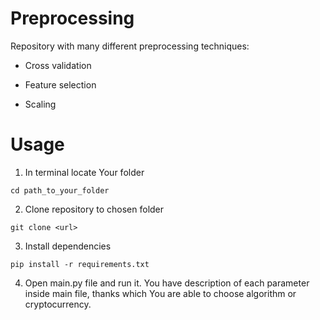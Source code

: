 # Preprocessing

Repository with many different preprocessing techniques:

- Cross validation

- Feature selection

- Scaling

# Usage 
1. In terminal locate Your folder
 
`cd path_to_your_folder`

2. Clone repository to chosen folder

`git clone <url>`

3. Install dependencies

`pip install -r requirements.txt`

4. Open main.py file and run it. You have description of each parameter inside main file, thanks which You are able to choose algorithm or cryptocurrency.
